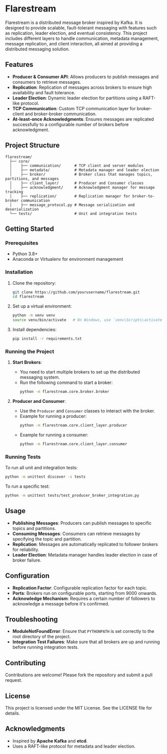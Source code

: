 # Flarestream

Flarestream is a distributed message broker inspired by Kafka. It is designed to provide scalable, fault-tolerant messaging with features such as replication, leader election, and eventual consistency. This project includes different layers to handle communication, metadata management, message replication, and client interaction, all aimed at providing a distributed messaging solution.

## Features

- **Producer & Consumer API**: Allows producers to publish messages and consumers to retrieve messages.
- **Replication**: Replication of messages across brokers to ensure high availability and fault tolerance.
- **Leader Election**: Dynamic leader election for partitions using a RAFT-like protocol.
- **TCP Communication**: Custom TCP communication layer for broker-client and broker-broker communication.
- **At-least-once Acknowledgments**: Ensures messages are replicated successfully to a configurable number of brokers before acknowledgment.

## Project Structure

```
flarestream/
  ├── core/
  │    ├── communication/      # TCP client and server modules
  │    ├── metadata/           # Metadata manager and leader election
  │    ├── broker/             # Broker class that manages topics, partitions, and messages
  │    ├── client_layer/       # Producer and Consumer classes
  │    ├── acknowledgment/     # Acknowledgment manager for message tracking
  │    ├── replication/        # Replication manager for broker-to-broker communication
  │    ├── message_protocol.py # Message serialization and deserialization
  └── tests/                   # Unit and integration tests
```

## Getting Started

### Prerequisites

- Python 3.8+
- Anaconda or Virtualenv for environment management

### Installation

1. Clone the repository:

   ```sh
   git clone https://github.com/yourusername/flarestream.git
   cd flarestream
   ```

2. Set up a virtual environment:

   ```sh
   python -m venv venv
   source venv/bin/activate   # On Windows, use `venv\Scripts\activate`
   ```

3. Install dependencies:
   ```sh
   pip install -r requirements.txt
   ```

### Running the Project

1. **Start Brokers**:

   - You need to start multiple brokers to set up the distributed messaging system.
   - Run the following command to start a broker:
     ```sh
     python -m flarestream.core.broker.broker
     ```

2. **Producer and Consumer**:
   - Use the `Producer` and `Consumer` classes to interact with the broker.
   - Example for running a producer:
     ```sh
     python -m flarestream.core.client_layer.producer
     ```
   - Example for running a consumer:
     ```sh
     python -m flarestream.core.client_layer.consumer
     ```

### Running Tests

To run all unit and integration tests:

```sh
python -m unittest discover -s tests
```

To run a specific test:

```sh
python -m unittest tests/test_producer_broker_integration.py
```

## Usage

- **Publishing Messages**: Producers can publish messages to specific topics and partitions.
- **Consuming Messages**: Consumers can retrieve messages by specifying the topic and partition.
- **Replication**: Messages are automatically replicated to follower brokers for reliability.
- **Leader Election**: Metadata manager handles leader election in case of broker failure.

## Configuration

- **Replication Factor**: Configurable replication factor for each topic.
- **Ports**: Brokers run on configurable ports, starting from 9000 onwards.
- **Acknowledge Mechanism**: Requires a certain number of followers to acknowledge a message before it's confirmed.

## Troubleshooting

- **ModuleNotFoundError**: Ensure that `PYTHONPATH` is set correctly to the root directory of the project.
- **Integration Test Failures**: Make sure that all brokers are up and running before running integration tests.

## Contributing

Contributions are welcome! Please fork the repository and submit a pull request.

## License

This project is licensed under the MIT License. See the LICENSE file for details.

## Acknowledgments

- Inspired by **Apache Kafka** and **etcd**.
- Uses a RAFT-like protocol for metadata and leader election.
